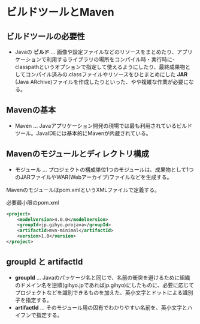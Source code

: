 # ビルドツールとMaven
## ビルドツールの必要性
* Javaの __ビルド__ ... 画像や設定ファイルなどのリソースをまとめたり、アプリケーションで利用するライブラリの場所をコンパイル時・実行時に-classpathというオプションで指定して使えるようにしたり、最終成果物としてコンパイル済みの.classファイルやリソースをひとまとめにした __JAR__ (Java ARchive)ファイルを作成したりといった、やや複雑な作業が必要になる。

## Mavenの基本
* Maven ... Javaアプリケーション開発の現場では最も利用されているビルドツール。JavaIDEには基本的にMavenが内蔵されている。

## Mavenのモジュールとディレクトリ構成
* モジュール ... プロジェクトの構成単位1つのモジュールは、成果物として1つのJARファイルやWAR(Webアーカイブ)ファイルなどを生成する。

Mavenのモジュールはpom.xmlというXMLファイルで定義する。

必要最小限のpom.xml
```xml
<project>
    <modelVersion>4.0.0</modelVersion>
    <groupId>jp.gihyo.projava</groupId>
    <artifactId>mvn-minimal</artifactId>
    <version>1.0</version>
</project>
```

## groupId と artifactId
* __groupId__ ... Javaのパッケージ名と同じで、名前の衝突を避けるために組織のドメイン名を逆順(gihyo.jpであればjp.gihyo)にしたものに、必要に応じてプロジェクトなどを識別できるものを加えた、英小文字とドットによる識別子を指定する。
* __artifactId__ ... そのモジュール用の固有でわかりやすい名前を、英小文字とハイフンで指定する。